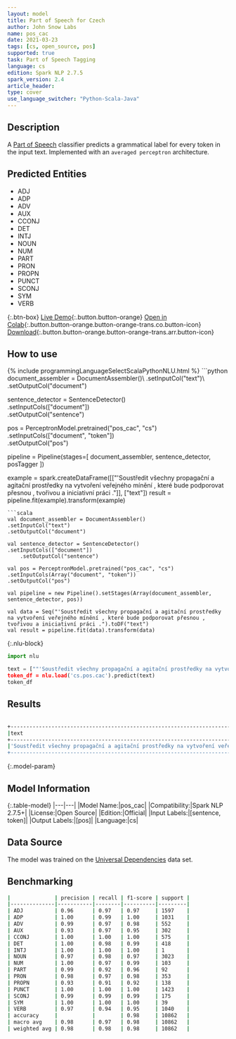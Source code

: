 ```yaml
---
layout: model
title: Part of Speech for Czech
author: John Snow Labs
name: pos_cac
date: 2021-03-23
tags: [cs, open_source, pos]
supported: true
task: Part of Speech Tagging
language: cs
edition: Spark NLP 2.7.5
spark_version: 2.4
article_header:
type: cover
use_language_switcher: "Python-Scala-Java"
---
```


## Description

A [Part of Speech](https://en.wikipedia.org/wiki/Part_of_speech) classifier predicts a grammatical label for every token in the input text. Implemented with an `averaged perceptron` architecture.

## Predicted Entities

- ADJ
- ADP  
- ADV  
- AUX  
- CCONJ
- DET  
- INTJ 
- NOUN 
- NUM  
- PART 
- PRON 
- PROPN
- PUNCT
- SCONJ
- SYM 
- VERB

{:.btn-box}
[Live Demo](https://demo.johnsnowlabs.com/public/GRAMMAR_EN/){:.button.button-orange}
[Open in Colab](https://colab.research.google.com/github/JohnSnowLabs/spark-nlp-workshop/blob/master/tutorials/streamlit_notebooks/GRAMMAR_EN.ipynb){:.button.button-orange.button-orange-trans.co.button-icon}
[Download](https://s3.amazonaws.com/auxdata.johnsnowlabs.com/public/models/pos_cac_cs_2.7.5_2.4_1616507827439.zip){:.button.button-orange.button-orange-trans.arr.button-icon}

## How to use



<div class="tabs-box" markdown="1">
{% include programmingLanguageSelectScalaPythonNLU.html %}
```python
document_assembler = DocumentAssembler()\
.setInputCol("text")\
.setOutputCol("document")

sentence_detector = SentenceDetector()\
.setInputCols(["document"])\
.setOutputCol("sentence")

pos = PerceptronModel.pretrained("pos_cac", "cs")\
.setInputCols(["document", "token"])\
.setOutputCol("pos")

pipeline = Pipeline(stages=[
document_assembler,
sentence_detector,
posTagger
])

example = spark.createDataFrame([["'Soustředit všechny propagační a agitační prostředky na vytvoření veřejného mínění , které bude podporovat přesnou , tvořivou a iniciativní práci ."]], ["text"])
result = pipeline.fit(example).transform(example)

```
```scala
val document_assembler = DocumentAssembler()
.setInputCol("text")
.setOutputCol("document")

val sentence_detector = SentenceDetector()
.setInputCols(["document"])
	.setOutputCol("sentence")

val pos = PerceptronModel.pretrained("pos_cac", "cs")
.setInputCols(Array("document", "token"))
.setOutputCol("pos")

val pipeline = new Pipeline().setStages(Array(document_assembler, sentence_detector, pos))

val data = Seq("'Soustředit všechny propagační a agitační prostředky na vytvoření veřejného mínění , které bude podporovat přesnou , tvořivou a iniciativní práci .").toDF("text")
val result = pipeline.fit(data).transform(data)
```

{:.nlu-block}
```python
import nlu

text = [""'Soustředit všechny propagační a agitační prostředky na vytvoření veřejného mínění , které bude podporovat přesnou , tvořivou a iniciativní práci .""]
token_df = nlu.load('cs.pos.cac').predict(text)
token_df
```
</div>

## Results

```bash

+---------------------------------------------------------------------------------------------------------------------------------------------------+-------------------------------------------------------------------------------------------------------------------------------+
|text                                                                                                                                               |result                                                                                                                         |
+---------------------------------------------------------------------------------------------------------------------------------------------------+-------------------------------------------------------------------------------------------------------------------------------+
|'Soustředit všechny propagační a agitační prostředky na vytvoření veřejného mínění , které bude podporovat přesnou , tvořivou a iniciativní práci .|[NOUN, VERB, DET, ADJ, CCONJ, ADJ, NOUN, ADP, NOUN, ADJ, NOUN, PUNCT, DET, AUX, VERB, ADJ, PUNCT, ADJ, CCONJ, ADJ, NOUN, PUNCT]|
+---------------------------------------------------------------------------------------------------------------------------------------------------+-------------------------------------------------------------------------------------------------------------------------------+
```

{:.model-param}
## Model Information

{:.table-model}
|---|---|
|Model Name:|pos_cac|
|Compatibility:|Spark NLP 2.7.5+|
|License:|Open Source|
|Edition:|Official|
|Input Labels:|[sentence, token]|
|Output Labels:|[pos]|
|Language:|cs|

## Data Source

The model was trained on the [Universal Dependencies](https://www.universaldependencies.org) data set.

## Benchmarking

```bash
|              | precision | recall | f1-score | support |
|--------------|-----------|--------|----------|---------|
| ADJ          | 0.96      | 0.97   | 0.97     | 1597    |
| ADP          | 1.00      | 0.99   | 1.00     | 1031    |
| ADV          | 0.99      | 0.97   | 0.98     | 552     |
| AUX          | 0.93      | 0.97   | 0.95     | 302     |
| CCONJ        | 1.00      | 1.00   | 1.00     | 575     |
| DET          | 1.00      | 0.98   | 0.99     | 418     |
| INTJ         | 1.00      | 1.00   | 1.00     | 1       |
| NOUN         | 0.97      | 0.98   | 0.97     | 3023    |
| NUM          | 1.00      | 0.97   | 0.99     | 103     |
| PART         | 0.99      | 0.92   | 0.96     | 92      |
| PRON         | 0.98      | 0.97   | 0.98     | 353     |
| PROPN        | 0.93      | 0.91   | 0.92     | 138     |
| PUNCT        | 1.00      | 1.00   | 1.00     | 1423    |
| SCONJ        | 0.99      | 0.99   | 0.99     | 175     |
| SYM          | 1.00      | 1.00   | 1.00     | 39      |
| VERB         | 0.97      | 0.94   | 0.95     | 1040    |
| accuracy     |           |        | 0.98     | 10862   |
| macro avg    | 0.98      | 0.97   | 0.98     | 10862   |
| weighted avg | 0.98      | 0.98   | 0.98     | 10862   |
```
